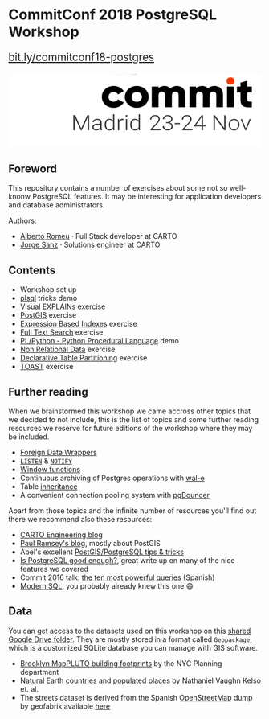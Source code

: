 # CommitConf 2018 PostgreSQL Workshop

<p style="font-size:1.5em">
<a href="http://bit.ly/commitconf18-postgres">bit.ly/commitconf18-postgres</a>
</p>

![](workshop/imgs/banner.png)

## Foreword

This repository contains a number of exercises about some not so well-knonw PostgreSQL features. It may be interesting for application developers and database administrators.

Authors:

* [Alberto Romeu](https://github.com/alrocar) · Full Stack developer at CARTO
* [Jorge Sanz](https://github.com/jsanz) · Solutions engineer at CARTO

## Contents

* Workshop set up
* [plsql](https://github.com/CartoDB/labs-postgresql/blob/master/workshop/psql.md) tricks demo
* [Visual EXPLAINs](https://github.com/CartoDB/labs-postgresql/blob/master/workshop/pev.md) exercise
* [PostGIS](https://github.com/CartoDB/labs-postgresql/blob/master/workshop/postgis.md) exercise
* [Expression Based Indexes](https://github.com/CartoDB/labs-postgresql/blob/master/workshop/indexes-on-expressions.md) exercise
* [Full Text Search](https://github.com/CartoDB/labs-postgresql/blob/master/workshop/full-text-search.md) exercise
* [PL/Python - Python Procedural Language](https://github.com/CartoDB/labs-postgresql/blob/master/workshop/plpython.md) demo
* [Non Relational Data](https://github.com/CartoDB/labs-postgresql/blob/master/workshop/non-relational.md) exercise
* [Declarative Table Partitioning](https://github.com/CartoDB/labs-postgresql/blob/master/workshop/partitioning.md) exercise
* [TOAST](https://github.com/CartoDB/labs-postgresql/blob/master/workshop/toast.md) exercise

## Further reading

When we brainstormed this workshop we came accross other topics that we decided to not include, this is the list of topics and some further reading resources we reserve for future editions of the workshop where they may be included.

* [Foreign Data Wrappers](https://www.postgresql.org/docs/current/postgres-fdw.html)
* [`LISTEN`](https://www.postgresql.org/docs/current/sql-listen.html) & [`NOTIFY`](https://www.postgresql.org/docs/current/sql-notify.html) 
* [Window functions](https://www.postgresql.org/docs/current/tutorial-window.html)
* Continuous archiving of Postgres operations with [wal-e](https://github.com/wal-e/wal-e)
* Table [inheritance](https://www.postgresql.org/docs/current/ddl-inherit.html)
* A convenient connection pooling system with [pgBouncer](https://pgbouncer.github.io/features.html)

Apart from those topics and the infinite number of resources you'll find out there we recommend also these resources:

* [CARTO Engineering blog](https://carto.com/blog/inside)
* [Paul Ramsey's blog](http://blog.cleverelephant.ca/), mostly about PostGIS
* Abel's excellent [PostGIS/PostgreSQL tips & tricks](https://abelvm.github.io/sql/sql-tricks/)
* [Is PostgreSQL good enough?](http://renesd.blogspot.com/2017/02/is-postgresql-good-enough.html?m=1), great write up on many of the nice features we covered
* Commit 2016 talk: [the ten most powerful queries](https://www.youtube.com/watch?v=ZLvT8lQit80) (Spanish)
* [Modern SQL](https://modern-sql.com/), you probably already knew this one :smile:


## Data

You can get access to the datasets used on this workshop on this [shared Google Drive folder](https://drive.google.com/drive/folders/1xx8jCt_JgYq5g1WDDvrr6nmHPqo9CWXb?usp=sharing). They are mostly stored in a format called `Geopackage`, which is a customized SQLite database you can manage with GIS software.

* [Brooklyn MapPLUTO building footprints](https://www1.nyc.gov/site/planning/data-maps/open-data/dwn-pluto-mappluto.page) by the NYC Planning department
* Natural Earth [countries](https://www.naturalearthdata.com/downloads/10m-cultural-vectors/10m-admin-0-countries/) and [populated places](https://www.naturalearthdata.com/downloads/10m-cultural-vectors/10m-populated-places/) by Nathaniel Vaughn Kelso et. al.
* The streets dataset is derived from the Spanish [OpenStreetMap](https://osm.org) dump by geofabrik available [here](http://download.geofabrik.de/europe/spain.html)

